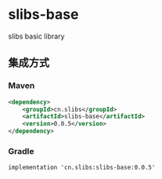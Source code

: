 # slibs-base
slibs basic library


## 集成方式
### Maven
```xml
<dependency>
    <groupId>cn.slibs</groupId>
    <artifactId>slibs-base</artifactId>
    <version>0.0.5</version>
</dependency>
```

### Gradle
```
implementation 'cn.slibs:slibs-base:0.0.5'
```


